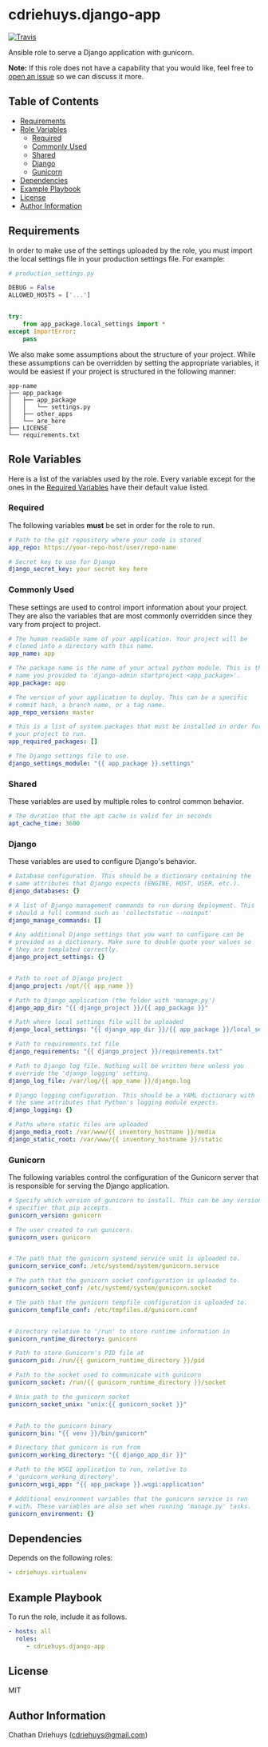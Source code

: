 # cdriehuys.django-app

[![Travis](https://img.shields.io/travis/cdriehuys/ansible-role-django-app.svg)](https://travis-ci.org/cdriehuys/ansible-role-django-app)

Ansible role to serve a Django application with gunicorn.


**Note:** If this role does not have a capability that you would like, feel free to [open an issue](https://github.com/cdriehuys/ansible-role-django-app/issues/new) so we can discuss it more.


## Table of Contents

* [Requirements](#requirements)
* [Role Variables](#role-variables)
    * [Required](#required)
    * [Commonly Used](#commonly-used)
    * [Shared](#shared)
    * [Django](#django)
    * [Gunicorn](#gunicorn)
* [Dependencies](#dependencies)
* [Example Playbook](#example-playbook)
* [License](#license)
* [Author Information](#author-information)


## Requirements

In order to make use of the settings uploaded by the role, you must import the local settings file in your production settings file. For example:

```python
# production_settings.py

DEBUG = False
ALLOWED_HOSTS = ['...']


try:
    from app_package.local_settings import *
except ImportError:
    pass
```

We also make some assumptions about the structure of your project. While these assumptions can be overridden by setting the appropriate variables, it would be easiest if your project is structured in the following manner:

```
app-name
├── app_package
│   ├── app_package
│   │   └── settings.py
│   ├── other_apps
│   └── are_here
├── LICENSE
└── requirements.txt
```


## Role Variables

Here is a list of the variables used by the role. Every variable except for the ones in the [Required Variables](#required) have their default value listed.

### Required

The following variables **must** be set in order for the role to run.

```YAML
# Path to the git repository where your code is stored
app_repo: https://your-repo-host/user/repo-name

# Secret key to use for Django
django_secret_key: your secret key here
```

### Commonly Used

These settings are used to control import information about your project. They are also the variables that are most commonly overridden since they vary from project to project.

```YAML
# The human readable name of your application. Your project will be
# cloned into a directory with this name.
app_name: app

# The package name is the name of your actual python module. This is the
# name you provided to 'django-admin startproject <app_package>'.
app_package: app

# The version of your application to deploy. This can be a specific
# commit hash, a branch name, or a tag name.
app_repo_version: master

# This is a list of system packages that must be installed in order for
# your project to run.
app_required_packages: []

# The Django settings file to use.
django_settings_module: "{{ app_package }}.settings"
```

### Shared

These variables are used by multiple roles to control common behavior.

```YAML
# The duration that the apt cache is valid for in seconds
apt_cache_time: 3600
```

### Django

These variables are used to configure Django's behavior.

```YAML
# Database configuration. This should be a dictionary containing the
# same attributes that Django expects (ENGINE, HOST, USER, etc.).
django_databases: {}

# A list of Django management commands to run during deployment. This
# should a full command such as 'collectstatic --noinput'
django_manage_commands: []

# Any additional Django settings that you want to configure can be
# provided as a dictionary. Make sure to double quote your values so
# they are templated correctly.
django_project_settings: {}


# Path to root of Django project
django_project: /opt/{{ app_name }}

# Path to Django application (the folder with 'manage.py')
django_app_dir: "{{ django_project }}/{{ app_package }}"

# Path where local settings file will be uploaded
django_local_settings: "{{ django_app_dir }}/{{ app_package }}/local_settings.py"

# Path to requirements.txt file
django_requirements: "{{ django_project }}/requirements.txt"

# Path to Django log file. Nothing will be written here unless you
# override the 'django_logging' setting.
django_log_file: /var/log/{{ app_name }}/django.log

# Django logging configuration. This should be a YAML dictionary with
# the same attributes that Python's logging module expects.
django_logging: {}

# Paths where static files are uploaded
django_media_root: /var/www/{{ inventory_hostname }}/media
django_static_root: /var/www/{{ inventory_hostname }}/static
```

### Gunicorn

The following variables control the configuration of the Gunicorn server that is responsible for serving the Django application.

```YAML
# Specify which version of gunicorn to install. This can be any version
# specifier that pip accepts.
gunicorn_version: gunicorn

# The user created to run gunicorn.
gunicorn_user: gunicorn


# The path that the gunicorn systemd service unit is uploaded to.
gunicorn_service_conf: /etc/systemd/system/gunicorn.service

# The path that the gunicorn socket configuration is uploaded to.
gunicorn_socket_conf: /etc/systemd/system/gunicorn.socket

# The path that the gunicorn tempfile configuration is uploaded to.
gunicorn_tempfile_conf: /etc/tmpfiles.d/gunicorn.conf


# Directory relative to '/run' to store runtime information in
gunicorn_runtime_directory: gunicorn

# Path to store Gunicorn's PID file at
gunicorn_pid: /run/{{ gunicorn_runtime_directory }}/pid

# Path to the socket used to communicate with gunicorn
gunicorn_socket: /run/{{ gunicorn_runtime_directory }}/socket

# Unix path to the gunicorn socket
gunicorn_socket_unix: "unix:{{ gunicorn_socket }}"


# Path to the gunicorn binary
gunicorn_bin: "{{ venv }}/bin/gunicorn"

# Directory that gunicorn is run from
gunicorn_working_directory: "{{ django_app_dir }}"

# Path to the WSGI application to run, relative to
# 'gunicorn_working_directory'.
gunicorn_wsgi_app: "{{ app_package }}.wsgi:application"

# Additional environment variables that the gunicorn service is run
# with. These variables are also set when running 'manage.py' tasks.
gunicorn_environment: {}
```


## Dependencies

Depends on the following roles:

```YAML
- cdriehuys.virtualenv
```


## Example Playbook

To run the role, include it as follows.

```YAML
- hosts: all
  roles:
     - cdriehuys.django-app
```


## License

MIT


## Author Information

Chathan Driehuys (cdriehuys@gmail.com)
